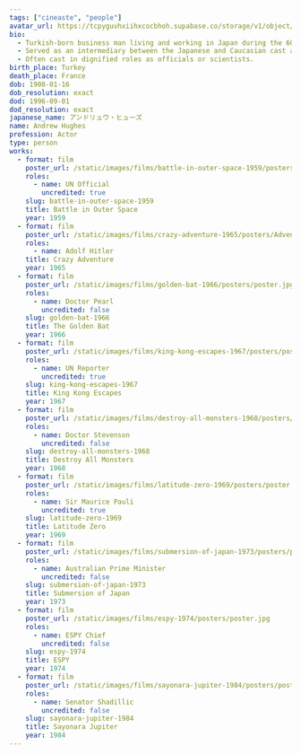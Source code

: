 ```yaml
---
tags: ["cineaste", "people"]
avatar_url: https://tcpyguvhxiihxcocbhoh.supabase.co/storage/v1/object/public/godzilla-cineaste-public/content/people/hughes-andrew/hughes-andrew.jpg
bio:
  - Turkish-born business man living and working in Japan during the 60s and 70s.
  - Served as an intermediary between the Japanese and Caucasian cast and crew members on <i>The Last War</i> (1961), despite not being fluent in Japanese.
  - Often cast in dignified roles as officials or scientists.
birth_place: Turkey
death_place: France
dob: 1908-01-16
dob_resolution: exact
dod: 1996-09-01
dod_resolution: exact
japanese_name: アンドリュウ・ヒューズ
name: Andrew Hughes
profession: Actor
type: person
works:
  - format: film
    poster_url: /static/images/films/battle-in-outer-space-1959/posters/poster.jpg
    roles:
      - name: UN Official
        uncredited: true
    slug: battle-in-outer-space-1959
    title: Battle in Outer Space
    year: 1959
  - format: film
    poster_url: /static/images/films/crazy-adventure-1965/posters/Adventure%201965%20Image.webp
    roles:
      - name: Adolf Hitler
    title: Crazy Adventure
    year: 1965
  - format: film
    poster_url: /static/images/films/golden-bat-1966/posters/poster.jpg
    roles:
      - name: Doctor Pearl
        uncredited: false
    slug: golden-bat-1966
    title: The Golden Bat
    year: 1966
  - format: film
    poster_url: /static/images/films/king-kong-escapes-1967/posters/poster.jpg
    roles:
      - name: UN Reporter
        uncredited: true
    slug: king-kong-escapes-1967
    title: King Kong Escapes
    year: 1967
  - format: film
    poster_url: /static/images/films/destroy-all-monsters-1968/posters/poster.jpg
    roles:
      - name: Doctor Stevenson
        uncredited: false
    slug: destroy-all-monsters-1968
    title: Destroy All Monsters
    year: 1968
  - format: film
    poster_url: /static/images/films/latitude-zero-1969/posters/poster.jpg
    roles:
      - name: Sir Maurice Pauli
        uncredited: true
    slug: latitude-zero-1969
    title: Latitude Zero
    year: 1969
  - format: film
    poster_url: /static/images/films/submersion-of-japan-1973/posters/poster.jpg
    roles:
      - name: Australian Prime Minister
        uncredited: false
    slug: submersion-of-japan-1973
    title: Submersion of Japan
    year: 1973
  - format: film
    poster_url: /static/images/films/espy-1974/posters/poster.jpg
    roles:
      - name: ESPY Chief
        uncredited: false
    slug: espy-1974
    title: ESPY
    year: 1974
  - format: film
    poster_url: /static/images/films/sayonara-jupiter-1984/posters/poster.jpg
    roles:
      - name: Senator Shadillic
        uncredited: false
    slug: sayonara-jupiter-1984
    title: Sayonara Jupiter
    year: 1984
---
```

